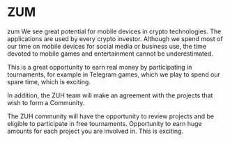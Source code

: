 # ZUM
zum
We see great potential for mobile devices in crypto technologies. The applications are used by every crypto investor. Although we spend most of our time on mobile devices for social media or business use, the time devoted to mobile games and entertainment cannot be underestimated.

This is a great opportunity to earn real money by participating in tournaments, for example in Telegram games, which we play to spend our spare time, which is exciting.

In addition, the ZUH team will make an agreement with the projects that wish to form a Community.

The ZUH community will have the opportunity to review projects and be eligible to participate in free tournaments. Opportunity to earn huge amounts for each project you are involved in. This is exciting.
